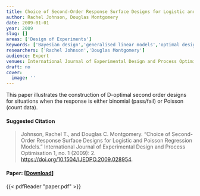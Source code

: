 ```yaml
---
title: Choice of Second-Order Response Surface Designs for Logistic and Poisson Regression Models
author: Rachel Johnson, Douglas Montgomery
date: 2009-01-01
year: 2009
slug: []
areas: ['Design of Experiments']
keywords: ['Bayesian design','generalised linear models','optimal design','response surface methods']
researchers: ['Rachel Johnson','Douglas Montgomery']
audience: Expert
venues: International Journal of Experimental Design and Process Optimisation
draft: no
cover:
  image: ''
---
```




This paper illustrates the construction of D-optimal second order designs for situations when the response is either binomial (pass/fail) or Poisson (count data).

#### Suggested Citation
> Johnson, Rachel T., and Douglas C. Montgomery. “Choice of Second-Order Response Surface Designs for Logistic and Poisson Regression Models.” International Journal of Experimental Design and Process Optimisation 1, no. 1 (2009): 2. https://doi.org/10.1504/IJEDPO.2009.028954.



#### Paper: [[Download](paper.pdf)]
{{< pdfReader "paper.pdf" >}}


